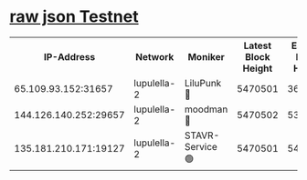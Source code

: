 [raw json Testnet](https://rpc-check.jaclalt.stavr.tech/jaclalt/rpc-jaclalt-result.json)
=

<table><tr><th>IP-Address</th><th>Network</th><th>Moniker</th><th>Latest Block Height</th><th>Earliest Block Height</th><th>Catching Up</th><th>Voting Power</th><th>Scan Time</th></tr><tr><td>65.109.93.152:31657</td><td>lupulella-2</td><td>LiluPunk 🔴</td><td>5470501</td><td>3688866</td><td>False</td><td>685033</td><td>2023-11-28T11:45:05.815648183UTC</td></tr><tr><td>144.126.140.252:29657</td><td>lupulella-2</td><td>moodman 🔴</td><td>5470502</td><td>5370502</td><td>False</td><td>769094</td><td>2023-11-28T11:45:12.703797520UTC</td></tr><tr><td>135.181.210.171:19127</td><td>lupulella-2</td><td>STAVR-Service 🟢</td><td>5470501</td><td>5468901</td><td>False</td><td>0</td><td>2023-11-28T11:45:05.457053626UTC</td></tr></table>
